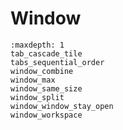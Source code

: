 # Window


```{toctree}
:maxdepth: 1
tab_cascade_tile
tabs_sequential_order
window_combine
window_max
window_same_size
window_split
window_window_stay_open
window_workspace
```
